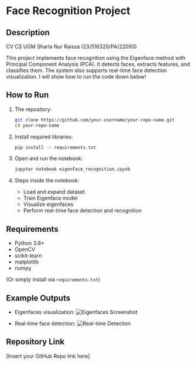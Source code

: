 # Face Recognition Project

## Description
CV CS UGM 
Sharla Nur Raissa (23/516320/PA/22093)

This project implements face recognition using the Eigenface method with Principal Component Analysis (PCA). It detects faces, extracts features, and classifies them. The system also supports real-time face detection visualization. I will show how to run the code down below!

## How to Run
1. The repository:
    ```bash
    git clone https://github.com/your-username/your-repo-name.git
    cd your-repo-name
    ```

2. Install required libraries:
    ```bash
    pip install -r requirements.txt
    ```

3. Open and run the notebook:
    ```bash
    jupyter notebook eigenface_recognition.ipynb
    ```

4. Steps inside the notebook:
    - Load and expand dataset
    - Train Eigenface model
    - Visualize eigenfaces
    - Perform real-time face detection and recognition

## Requirements
- Python 3.8+
- OpenCV
- scikit-learn
- matplotlib
- numpy

(Or simply install via `requirements.txt`)

## Example Outputs
- Eigenfaces visualization:
  ![Eigenfaces Screenshot](screenshots/eigenfaces.png)

- Real-time face detection:
  ![Real-time Detection](screenshots/realtime_detection.png)

## Repository Link
[Insert your GitHub Repo link here]
